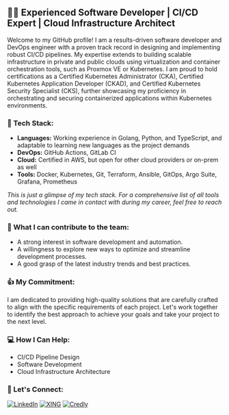 ## 👨‍💻 Experienced Software Developer | CI/CD Expert | Cloud Infrastructure Architect

Welcome to my GitHub profile! I am a results-driven software developer and DevOps engineer with a proven track record in designing and implementing robust CI/CD pipelines. My expertise extends to building scalable infrastructure in private and public clouds using virtualization and container orchestration tools, such as Proxmox VE or Kubernetes. I am proud to hold certifications as a Certified Kubernetes Administrator (CKA), Certified Kubernetes Application Developer (CKAD), and Certified Kubernetes Security Specialist (CKS), further showcasing my proficiency in orchestrating and securing containerized applications within Kubernetes environments.

### 🔧 Tech Stack:

- **Languages:** Working experience in Golang, Python, and TypeScript, and adaptable to learning new languages as the project demands
- **DevOps:** GitHub Actions, GitLab CI
- **Cloud:** Certified in AWS, but open for other cloud providers or on-prem as well
- **Tools:** Docker, Kubernetes, Git, Terraform, Ansible, GitOps, Argo Suite, Grafana, Prometheus

*This is just a glimpse of my tech stack. For a comprehensive list of all tools and technologies I came in contact with during my career, feel free to reach out.*

### 🚀 What I can contribute to the team:

- A strong interest in software development and automation.
- A willingness to explore new ways to optimize and streamline development processes.
- A good grasp of the latest industry trends and best practices.

### 👍 My Commitment:

I am dedicated to providing high-quality solutions that are carefully crafted to align with the specific requirements of each project. Let's work together to identify the best approach to achieve your goals and take your project to the next level.

### 💻 How I Can Help:

- CI/CD Pipeline Design
- Software Development
- Cloud Infrastructure Architecture

### 🤝 Let's Connect:

[![LinkedIn][linkedin-shield]][linkedin-url]
[![XING][xing-shield]][xing-url]
[![Credly][credly-shield]][credly-url]

[linkedin-shield]: https://img.shields.io/badge/-LinkedIn-0077B5.svg?style=for-the-badge&logo=linkedin&colorB=0077B5
[xing-shield]: https://img.shields.io/badge/-XING-006567.svg?style=for-the-badge&logo=xing&colorB=006567
[credly-shield]: https://img.shields.io/badge/-Credly-FF7A1A.svg?style=for-the-badge&logo=credly&colorB=FF7A1A&logoColor=FFFFFF

[linkedin-url]: https://www.linkedin.com/in/daniel-aberger/
[xing-url]: https://www.xing.com/profile/Daniel_Aberger
[credly-url]: https://www.credly.com/users/daniel-aberger
